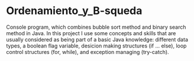 # Ordenamiento_y_B-squeda
Console program, which combines bubble sort method and binary search method in Java.
In this project I use some concepts and skills that are usually considered as being part
of a basic Java knowledge: different data types, a boolean flag variable, desicion making 
structures (if ... else), loop control structures (for, while), and exception managing (try-catch).
